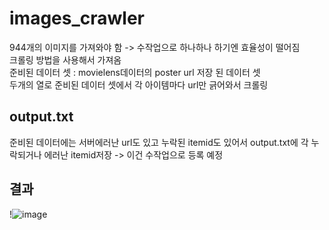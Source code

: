 # images_crawler
944개의 이미지를 가져와야 함 -> 수작업으로 하나하나 하기엔 효율성이 떨어짐 <br/>
크롤링 방법을 사용해서 가져옴 <br/>
준비된 데이터 셋 : movielens데이터의 poster url 저장 된 데이터 셋 <br/>
두개의 열로 준비된 데이터 셋에서 각 아이템마다 url만 긁어와서 크롤링 <br/>

## output.txt
준비된 데이터에는 서버에러난 url도 있고 누락된 itemid도 있어서 output.txt에 각 누락되거나 에러난 itemid저장 -> 이건 수작업으로 등록 예정

## 결과
!![image](https://user-images.githubusercontent.com/39962160/106854804-4b3e4d80-66ff-11eb-8c93-b7f8c59431ee.png)

